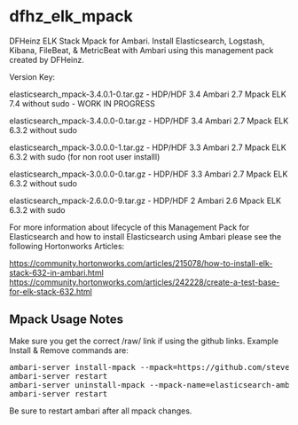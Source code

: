 # dfhz_elk_mpack
DFHeinz ELK Stack Mpack for Ambari.
Install Elasticsearch, Logstash, Kibana, FileBeat, & MetricBeat with Ambari using this management pack created by DFHeinz.

Version Key:

elasticsearch_mpack-3.4.0.1-0.tar.gz - HDP/HDF 3.4 Ambari 2.7 Mpack ELK 7.4 without sudo - WORK IN PROGRESS

elasticsearch_mpack-3.4.0.0-0.tar.gz - HDP/HDF 3.4 Ambari 2.7 Mpack ELK 6.3.2 without sudo 

elasticsearch_mpack-3.0.0.0-1.tar.gz - HDP/HDF 3.3 Ambari 2.7 Mpack ELK 6.3.2 with sudo (for non root user installl) 

elasticsearch_mpack-3.0.0.0-0.tar.gz - HDP/HDF 3.3 Ambari 2.7 Mpack ELK 6.3.2 without sudo 

elasticsearch_mpack-2.6.0.0-9.tar.gz - HDP/HDF 2 Ambari 2.6 Mpack ELK 6.3.2 with sudo

For more information about lifecycle of this Management Pack for Elasticsearch and how to install Elasticsearch using Ambari  please see the following Hortonworks Articles:

https://community.hortonworks.com/articles/215078/how-to-install-elk-stack-632-in-ambari.html
https://community.hortonworks.com/articles/242228/create-a-test-base-for-elk-stack-632.html

<h2>Mpack Usage Notes</h2>
Make sure you get the correct /raw/ link if using the github links.  Example  Install & Remove commands are:

<pre>ambari-server install-mpack --mpack=https://github.com/steven-dfheinz/dfhz_elk_mpack/raw/master/elasticsearch_mpack-3.4.0.0-0.tar.gz --verbose
ambari-server restart
ambari-server uninstall-mpack --mpack-name=elasticsearch-ambari.mpack
ambari-server restart</pre>

Be sure to restart ambari after all mpack changes.